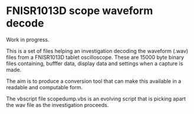 # FNISR1013D scope waveform decode

Work in progress.

This is a set of files helping an investigation decoding the waveform (.wav) files from a FNISR1013D tablet oscilloscope.
These are 15000 byte binary files containing, bufffer data, display data and settings when a capture is made.

The aim is to produce a conversion tool that can make this available in a readable and computable form.

The vbscript file scopedump.vbs is an evolving script that is picking apart the wav file as the investigation proceeds.


